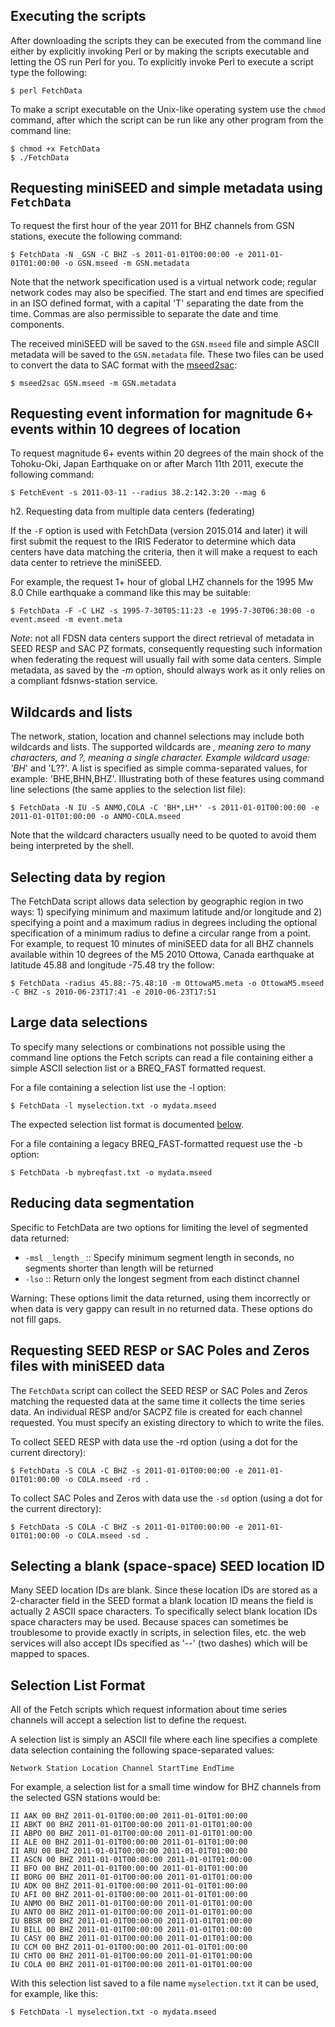 ## Executing the scripts

After downloading the scripts they can be executed from the command line either by explicitly invoking Perl or by making the scripts executable and letting the OS run Perl for you. To explicitly invoke Perl to execute a script type the following:

```Console
$ perl FetchData
```

To make a script executable on the Unix-like operating system use the `chmod` command, after which the script can be run like any other program from the command line:

```Console
$ chmod +x FetchData
$ ./FetchData
```

## Requesting miniSEED and simple metadata using `FetchData`

To request the first hour of the year 2011 for BHZ channels from GSN stations, execute the following command:

```Console
$ FetchData -N _GSN -C BHZ -s 2011-01-01T00:00:00 -e 2011-01-01T01:00:00 -o GSN.mseed -m GSN.metadata
```

Note that the network specification used is a virtual network code; regular network codes may also be specified. The start and end times are specified in an ISO defined format, with a capital 'T' separating the date from the time. Commas are also permissible to separate the date and time components.

The received miniSEED will be saved to the `GSN.mseed` file and simple ASCII metadata will be saved to the `GSN.metadata` file. These two files can be used to convert the data to SAC format with the [mseed2sac](https://github.com/EarthScope/mseed2sac):

```Console
$ mseed2sac GSN.mseed -m GSN.metadata
```

## Requesting event information for magnitude 6+ events within 10 degrees of location

To request magnitude 6+ events within 20 degrees of the main shock of the Tohoku-Oki, Japan Earthquake on or after March 11th 2011, execute the following command:

```Console
$ FetchEvent -s 2011-03-11 --radius 38.2:142.3:20 --mag 6
```

h2. Requesting data from multiple data centers (federating)

If the `-F` option is used with FetchData (version 2015.014 and later) it will first submit the request to the IRIS Federator to determine which data centers have data matching the criteria, then it will make a request to each data center to retrieve the miniSEED.

For example, the request 1+ hour of global LHZ channels for the 1995 Mw 8.0 Chile earthquake a command like this may be suitable:

```Console
$ FetchData -F -C LHZ -s 1995-7-30T05:11:23 -e 1995-7-30T06:30:00 -o event.mseed -m event.meta
```

*Note*: not all FDSN data centers support the direct retrieval of metadata in SEED RESP and SAC PZ formats, consequently requesting such information when federating the request will usually fail with some data centers.  Simple metadata, as saved by the *-m* option, should always work as it only relies on a compliant fdsnws-station service.

## Wildcards and lists

The network, station, location and channel selections may include both wildcards and lists. The supported wildcards are *, meaning zero to many characters, and ?, meaning a single character. Example wildcard usage: 'BH*' and 'L??'. A list is specified as simple comma-separated values, for example: 'BHE,BHN,BHZ'. Illustrating both of these features using command line selections (the same applies to the selection list file):

```Console
$ FetchData -N IU -S ANMO,COLA -C 'BH*,LH*' -s 2011-01-01T00:00:00 -e 2011-01-01T01:00:00 -o ANMO-COLA.mseed
```

Note that the wildcard characters usually need to be quoted to avoid them being interpreted by the shell.

## Selecting data by region

The FetchData script allows data selection by geographic region in two ways: 1) specifying minimum and maximum latitude and/or longitude and 2) specifying a point and a maximum radius in degrees including the optional specification of a minimum radius to define a circular range from a point. For example, to request 10 minutes of miniSEED data for all BHZ channels available within 10 degrees of the M5 2010 Ottowa, Canada earthquake at latitude 45.88 and longitude -75.48 try the follow:

```Console
$ FetchData -radius 45.88:-75.48:10 -m OttowaM5.meta -o OttowaM5.mseed -C BHZ -s 2010-06-23T17:41 -e 2010-06-23T17:51
```

## Large data selections

To specify many selections or combinations not possible using the command line options the Fetch scripts can read a file containing either a simple ASCII selection list or a BREQ_FAST formatted request.

For a file containing a selection list use the -l option:

```Console
$ FetchData -l myselection.txt -o mydata.mseed
```

The expected selection list format is documented [below](#Selection-List-Format).

For a file containing a legacy BREQ_FAST-formatted request use the -b option:

```Console
$ FetchData -b mybreqfast.txt -o mydata.mseed
```

## Reducing data segmentation

Specific to FetchData are two options for limiting the level of segmented data returned:

* `-msl _length_` :: Specify minimum segment length in seconds, no segments shorter than length will be returned
* `-lso` :: Return only the longest segment from each distinct channel

Warning: These options limit the data returned, using them incorrectly or when data is very gappy can result in no returned data. These options do not fill gaps. 

## Requesting SEED RESP or SAC Poles and Zeros files with miniSEED data

The `FetchData` script can collect the SEED RESP or SAC Poles and Zeros matching the requested data at the same time it collects the time series data. An individual RESP and/or SACPZ file is created for each channel requested. You must specify an existing directory to which to write the files.

To collect SEED RESP with data use the -rd option (using a dot for the current directory):

```Console
$ FetchData -S COLA -C BHZ -s 2011-01-01T00:00:00 -e 2011-01-01T01:00:00 -o COLA.mseed -rd .
```

To collect SAC Poles and Zeros with data use the `-sd` option (using a dot for the current directory):

```Console
$ FetchData -S COLA -C BHZ -s 2011-01-01T00:00:00 -e 2011-01-01T01:00:00 -o COLA.mseed -sd .
```

## Selecting a blank (space-space) SEED location ID

Many SEED location IDs are blank. Since these location IDs are stored as a 2-character field in the SEED format a blank location ID means the field is actually 2 ASCII space characters. To specifically select blank location IDs space characters may be used. Because spaces can sometimes be troublesome to provide exactly in scripts, in selection files, etc. the web services will also accept IDs specified as '--' (two dashes) which will be mapped to spaces.

## Selection List Format

All of the Fetch scripts which request information about time series channels will accept a selection list to define the request.

A selection list is simply an ASCII file where each line specifies a complete data selection containing the following space-separated values:

```
Network Station Location Channel StartTime EndTime
```

For example, a selection list for a small time window for BHZ channels from the selected GSN stations would be:

```
II AAK 00 BHZ 2011-01-01T00:00:00 2011-01-01T01:00:00
II ABKT 00 BHZ 2011-01-01T00:00:00 2011-01-01T01:00:00
II ABPO 00 BHZ 2011-01-01T00:00:00 2011-01-01T01:00:00
II ALE 00 BHZ 2011-01-01T00:00:00 2011-01-01T01:00:00
II ARU 00 BHZ 2011-01-01T00:00:00 2011-01-01T01:00:00
II ASCN 00 BHZ 2011-01-01T00:00:00 2011-01-01T01:00:00
II BFO 00 BHZ 2011-01-01T00:00:00 2011-01-01T01:00:00
II BORG 00 BHZ 2011-01-01T00:00:00 2011-01-01T01:00:00
IU ADK 00 BHZ 2011-01-01T00:00:00 2011-01-01T01:00:00
IU AFI 00 BHZ 2011-01-01T00:00:00 2011-01-01T01:00:00
IU ANMO 00 BHZ 2011-01-01T00:00:00 2011-01-01T01:00:00
IU ANTO 00 BHZ 2011-01-01T00:00:00 2011-01-01T01:00:00
IU BBSR 00 BHZ 2011-01-01T00:00:00 2011-01-01T01:00:00
IU BILL 00 BHZ 2011-01-01T00:00:00 2011-01-01T01:00:00
IU CASY 00 BHZ 2011-01-01T00:00:00 2011-01-01T01:00:00
IU CCM 00 BHZ 2011-01-01T00:00:00 2011-01-01T01:00:00
IU CHTO 00 BHZ 2011-01-01T00:00:00 2011-01-01T01:00:00
IU COLA 00 BHZ 2011-01-01T00:00:00 2011-01-01T01:00:00
```

With this selection list saved to a file name `myselection.txt` it can be used, for example, like this:

```Console
$ FetchData -l myselection.txt -o mydata.mseed
```

